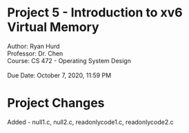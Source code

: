 # Project 5 - Introduction to xv6 Virtual Memory<br/>    
Author: Ryan Hurd<br/>
Professor: Dr. Chen<br/>
Course: CS 472 - Operating System Design<br/>  
Due Date: October 7, 2020, 11:59 PM<br/>

# Project Changes 
Added - null1.c, null2.c, readonlycode1.c, readonlycode2.c<br/>